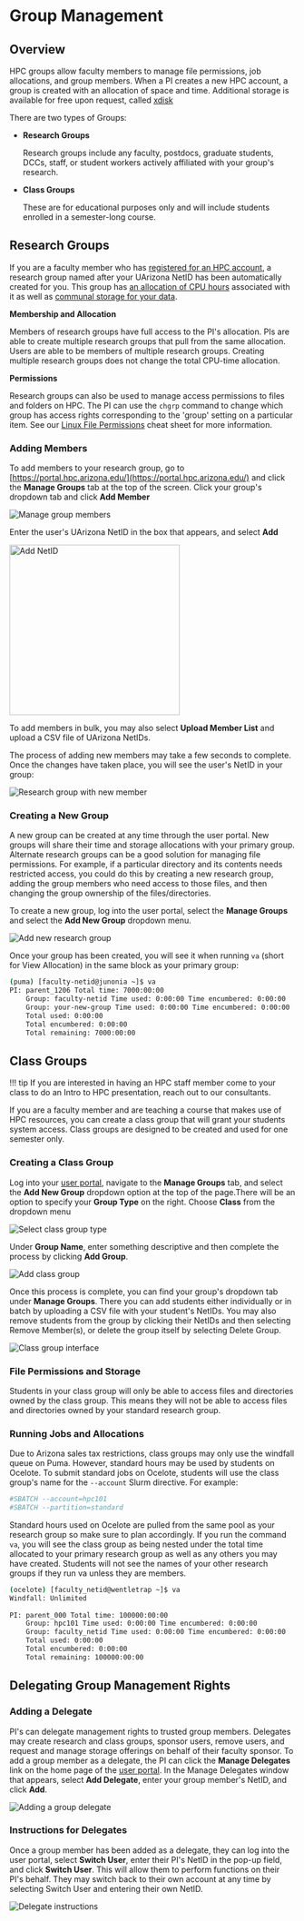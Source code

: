 # Group Management 

<link rel="stylesheet" href="../../assets/stylesheets/images.css">


## Overview

HPC groups allow faculty members to manage file permissions, job allocations, and group members. When a PI creates a new HPC account, a group is created with an allocation of space and time. Additional storage is available for free upon request, called [xdisk](../../storage_and_transfers/storage/hpc_storage/)

There are two types of Groups: 

* **Research Groups**

    Research groups include any faculty, postdocs, graduate students, DCCs, staff, or student workers actively affiliated with your group's research. 

* **Class Groups**

    These are for educational purposes only and will include students enrolled in a semester-long course.

## Research Groups

If you are a faculty member who has [registered for an HPC account](../account_creation/), a research group named after your UArizona NetID has been automatically created for you. This group has [an allocation of CPU hours](../../resources/allocations/) associated with it as well as [communal storage for your data](../../storage_and_transfers/storage/hpc_storage/).

**Membership and Allocation**

Members of research groups have full access to the PI's allocation. PIs are able to create multiple research groups that pull from the same allocation. Users are able to be members of multiple research groups. Creating multiple research groups does not change the total CPU-time allocation.

**Permissions**

Research groups can also be used to manage access permissions to files and folders on HPC. The PI can use the ```chgrp``` command to change which group has access rights corresponding to the 'group' setting on a particular item. See our [Linux File Permissions](/support_and_training/cheat_sheet/#linux-file-permissions) cheat sheet for more information.


### Adding Members

To add members to your research group, go to [https://portal.hpc.arizona.edu/](https://portal.hpc.arizona.edu/) and click the **Manage Groups** tab at the top of the screen. Click your group's dropdown tab and click **Add Member**

<img class="ood-screenshots" src="images/group_add.png" title="Manage group members">

Enter the user's UArizona NetID in the box that appears, and select **Add**

<img class="ood-screenshots" src="images/add_member.png" style="width: 300px;" title="Add NetID">

To add members in bulk, you may also select **Upload Member List** and upload a CSV file of UArizona NetIDs.

The process of adding new members may take a few seconds to complete. Once the changes have taken place, you will see the user's NetID in your group:

<img class="ood-screenshots" src="images/added_user.png" title="Research group with new member">



### Creating a New Group

A new group can be created at any time through the user portal. New groups will share their time and storage allocations with your primary group. Alternate research groups can be a good solution for managing file permissions. For example, if a particular directory and its contents needs restricted access, you could do this by creating a new research group, adding the group members who need access to those files, and then changing the group ownership of the files/directories.

To create a new group, log into the user portal, select the **Manage Groups** and select the **Add New Group** dropdown menu. 

<img src="images/create-research-group.png" class="ood-screenshots" title="Add new research group">

Once your group has been created, you will see it when running ```va``` (short for View Allocation) in the same block as your primary group:

```bash
(puma) [faculty-netid@junonia ~]$ va
PI: parent_1206 Total time: 7000:00:00
    Group: faculty-netid Time used: 0:00:00 Time encumbered: 0:00:00
    Group: your-new-group Time used: 0:00:00 Time encumbered: 0:00:00
    Total used: 0:00:00
    Total encumbered: 0:00:00
    Total remaining: 7000:00:00
```

## Class Groups

!!! tip 
    If you are interested in having an HPC staff member come to your class to do an Intro to HPC presentation, reach out to our consultants.
    
If you are a faculty member and are teaching a course that makes use of HPC resources, you can create a class group that will grant your students system access. Class groups are designed to be created and used for one semester only.

### Creating a Class Group

Log into your [user portal](https://portal.hpc.arizona.edu/), navigate to the **Manage Groups** tab, and select the **Add New Group** dropdown option at the top of the page.There will be an option to specify your **Group Type** on the right. Choose **Class** from the dropdown menu

<img src="images/select-class-group.png" class="ood-screenshots" title="Select class group type">

Under **Group Name**, enter something descriptive and then complete the process by clicking **Add Group**.

<img src="images/name_group.png" class="ood-screenshots" title="Add class group">

Once this process is complete, you can find your group's dropdown tab under **Manage Groups**. There you can add students either individually or in batch by uploading a CSV file with your student's NetIDs. You may also remove students from the group by clicking their NetIDs and then selecting Remove Member(s), or delete the group itself by selecting Delete Group.

<img src="images/add_class_members.png" class="ood-screenshots" title="Class group interface">

### File Permissions and Storage
Students in your class group will only be able to access files and directories owned by the class group. This means they will not be able to access files and directories owned by your standard research group. 

### Running Jobs and Allocations
Due to Arizona sales tax restrictions, class groups may only use the windfall queue on Puma. However, standard hours may be used by students on Ocelote. To submit standard jobs on Ocelote, students will use the class group's name for the ```--account``` Slurm directive. For example:

```bash
#SBATCH --account=hpc101
#SBATCH --partition=standard
```
Standard hours used on Ocelote are pulled from the same pool as your research group so make sure to plan accordingly. If you run the command ```va```, you will see the class group as being nested under the total time allocated to your primary research group as well as any others you may have created. Students will not see the names of your other research groups if they run va unless they are members. 

```bash
(ocelote) [faculty_netid@wentletrap ~]$ va
Windfall: Unlimited
 
PI: parent_000 Total time: 100000:00:00
    Group: hpc101 Time used: 0:00:00 Time encumbered: 0:00:00
    Group: faculty_netid Time used: 0:00:00 Time encumbered: 0:00:00
    Total used: 0:00:00
    Total encumbered: 0:00:00
    Total remaining: 100000:00:00
```

## Delegating Group Management Rights

### Adding a Delegate
PI's can delegate management rights to trusted group members. Delegates may create research and class groups, sponsor users, remove users, and request and manage storage offerings on behalf of their faculty sponsor. To add a group member as a delegate, the PI can click the **Manage Delegates** link on the home page of the [user portal](https://portal.hpc.arizona.edu/portal/). In the Manage Delegates window that appears, select **Add Delegate**, enter your group member's NetID, and click **Add**.

<img src="images/add-delegate.png" class="ood-screenshots" title="Adding a group delegate">

### Instructions for Delegates

Once a group member has been added as a delegate, they can log into the user portal, select **Switch User**, enter their PI's NetID in the pop-up field, and click **Switch User**. This will allow them to perform functions on their PI's behalf. They may switch back to their own account at any time by selecting Switch User and entering their own NetID.

<img src="images/switch-user.png" class="ood-screenshots" title="Delegate instructions">
